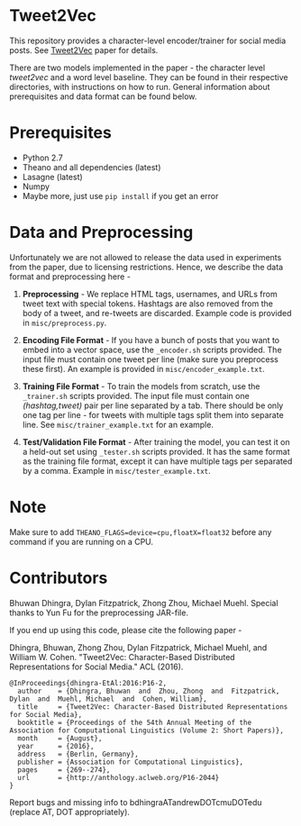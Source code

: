 Tweet2Vec
======================
This repository provides a character-level encoder/trainer for social media posts. See [Tweet2Vec](https://arxiv.org/abs/1605.03481) paper for details.

There are two models implemented in the paper - the character level _tweet2vec_ and a word level baseline. They can be found in their respective directories, with instructions on how to run. General information about prerequisites and data format can be found below.

Prerequisites
======================
- Python 2.7
- Theano and all dependencies (latest)
- Lasagne (latest)
- Numpy
- Maybe more, just use `pip install` if you get an error


Data and Preprocessing
=======================
Unfortunately we are not allowed to release the data used in experiments from the paper, due to licensing restrictions. Hence, we describe the data format and preprocessing here -

1. __Preprocessing__ - We replace HTML tags, usernames, and URLs from tweet text with special tokens. Hashtags are also removed from the body of a tweet, and re-tweets are discarded. Example code is provided in `misc/preprocess.py`. 

2. __Encoding File Format__ - If you have a bunch of posts that you want to embed into a vector space, use the `_encoder.sh` scripts provided. The input file must contain one tweet per line (make sure you preprocess these first). An example is provided in `misc/encoder_example.txt`.

3. __Training File Format__ - To train the models from scratch, use the `_trainer.sh` scripts provided. The input file must contain one _(hashtag,tweet)_ pair per line separated by a tab. There should be only one tag per line - for tweets with multiple tags split them into separate line. See `misc/trainer_example.txt` for an example. 

4. __Test/Validation File Format__ - After training the model, you can test it on a held-out set using `_tester.sh` scripts provided. It has the same format as the training file format, except it can have multiple tags per separated by a comma. Example in `misc/tester_example.txt`.

Note
==========================
Make sure to add `THEANO_FLAGS=device=cpu,floatX=float32` before any command if you are running on a CPU.

Contributors
==========================
Bhuwan Dhingra, Dylan Fitzpatrick, Zhong Zhou, Michael Muehl. Special thanks to Yun Fu for the preprocessing JAR-file.

If you end up using this code, please cite the following paper - 

Dhingra, Bhuwan, Zhong Zhou, Dylan Fitzpatrick, Michael Muehl, and William W. Cohen. "Tweet2Vec: Character-Based Distributed Representations for Social Media." ACL (2016).

```
@InProceedings{dhingra-EtAl:2016:P16-2,
  author    = {Dhingra, Bhuwan  and  Zhou, Zhong  and  Fitzpatrick, Dylan  and  Muehl, Michael  and  Cohen, William},
  title     = {Tweet2Vec: Character-Based Distributed Representations for Social Media},
  booktitle = {Proceedings of the 54th Annual Meeting of the Association for Computational Linguistics (Volume 2: Short Papers)},
  month     = {August},
  year      = {2016},
  address   = {Berlin, Germany},
  publisher = {Association for Computational Linguistics},
  pages     = {269--274},
  url       = {http://anthology.aclweb.org/P16-2044}
}
```

Report bugs and missing info to bdhingraATandrewDOTcmuDOTedu (replace AT, DOT appropriately).
